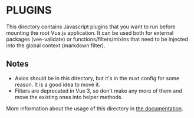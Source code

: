# PLUGINS

This directory contains Javascript plugins that you want to run before mounting the root Vue.js application. It can be used both for external packages (vee-validate) or functions/filters/mixins that need to be injected into the global context (markdown filter).

## Notes
- Axios should be in this directory, but it's in the nuxt config for some reason. It is a good idea to move it.
- Filters are deprecated in Vue 3, so don't make any more of them and move the existing ones into helper methods.


More information about the usage of this directory in [the documentation](https://nuxtjs.org/guide/plugins).
